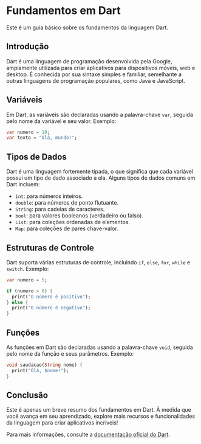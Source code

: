 # Fundamentos em Dart

Este é um guia básico sobre os fundamentos da linguagem Dart.

## Introdução

Dart é uma linguagem de programação desenvolvida pela Google, amplamente utilizada para criar aplicativos para dispositivos móveis, web e desktop. É conhecida por sua sintaxe simples e familiar, semelhante a outras linguagens de programação populares, como Java e JavaScript.

## Variáveis

Em Dart, as variáveis são declaradas usando a palavra-chave `var`, seguida pelo nome da variável e seu valor. Exemplo:

```dart
var numero = 10;
var texto = "Olá, mundo!";
```

## Tipos de Dados

Dart é uma linguagem fortemente tipada, o que significa que cada variável possui um tipo de dado associado a ela. Alguns tipos de dados comuns em Dart incluem:

- `int`: para números inteiros.
- `double`: para números de ponto flutuante.
- `String`: para cadeias de caracteres.
- `bool`: para valores booleanos (verdadeiro ou falso).
- `List`: para coleções ordenadas de elementos.
- `Map`: para coleções de pares chave-valor.

## Estruturas de Controle

Dart suporta várias estruturas de controle, incluindo `if`, `else`, `for`, `while` e `switch`. Exemplo:

```dart
var numero = 5;

if (numero > 0) {
  print("O número é positivo");
} else {
  print("O número é negativo");
}
```

## Funções

As funções em Dart são declaradas usando a palavra-chave `void`, seguida pelo nome da função e seus parâmetros. Exemplo:

```dart
void saudacao(String nome) {
  print("Olá, $nome!");
}
```

## Conclusão

Este é apenas um breve resumo dos fundamentos em Dart. À medida que você avança em seu aprendizado, explore mais recursos e funcionalidades da linguagem para criar aplicativos incríveis!

Para mais informações, consulte a [documentação oficial do Dart](https://dart.dev/guides).